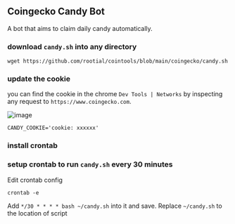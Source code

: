 ## Coingecko Candy Bot
A bot that aims to claim daily candy automatically.


### download `candy.sh` into any directory
```
wget https://github.com/rootial/cointools/blob/main/coingecko/candy.sh
```
### update the cookie
you can find the cookie in the chrome `Dev Tools | Networks` by inspecting any request to `https://www.coingecko.com`.

   ![image](https://user-images.githubusercontent.com/3824034/123220564-a9c66580-d500-11eb-9e74-0167cd16a4ee.png)
  ```
CANDY_COOKIE='cookie: xxxxxx'
  ```
### install crontab 


### setup crontab to run `candy.sh` every 30 minutes
Edit crontab config
```
crontab -e
```
Add `*/30 * * * * bash ~/candy.sh` into it and save. Replace `~/candy.sh` to the location of script
